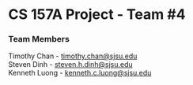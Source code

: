 # CS 157A Project - Team #4

### Team Members
Timothy Chan - timothy.chan@sjsu.edu <br>
Steven Dinh - steven.h.dinh@sjsu.edu <br>
Kenneth Luong - kenneth.c.luong@sjsu.edu
